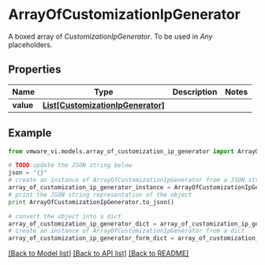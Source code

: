 # ArrayOfCustomizationIpGenerator

A boxed array of *CustomizationIpGenerator*. To be used in *Any* placeholders. 

## Properties
Name | Type | Description | Notes
------------ | ------------- | ------------- | -------------
**value** | [**List[CustomizationIpGenerator]**](CustomizationIpGenerator.md) |  | 

## Example

```python
from vmware_vi.models.array_of_customization_ip_generator import ArrayOfCustomizationIpGenerator

# TODO update the JSON string below
json = "{}"
# create an instance of ArrayOfCustomizationIpGenerator from a JSON string
array_of_customization_ip_generator_instance = ArrayOfCustomizationIpGenerator.from_json(json)
# print the JSON string representation of the object
print ArrayOfCustomizationIpGenerator.to_json()

# convert the object into a dict
array_of_customization_ip_generator_dict = array_of_customization_ip_generator_instance.to_dict()
# create an instance of ArrayOfCustomizationIpGenerator from a dict
array_of_customization_ip_generator_form_dict = array_of_customization_ip_generator.from_dict(array_of_customization_ip_generator_dict)
```
[[Back to Model list]](../README.md#documentation-for-models) [[Back to API list]](../README.md#documentation-for-api-endpoints) [[Back to README]](../README.md)


